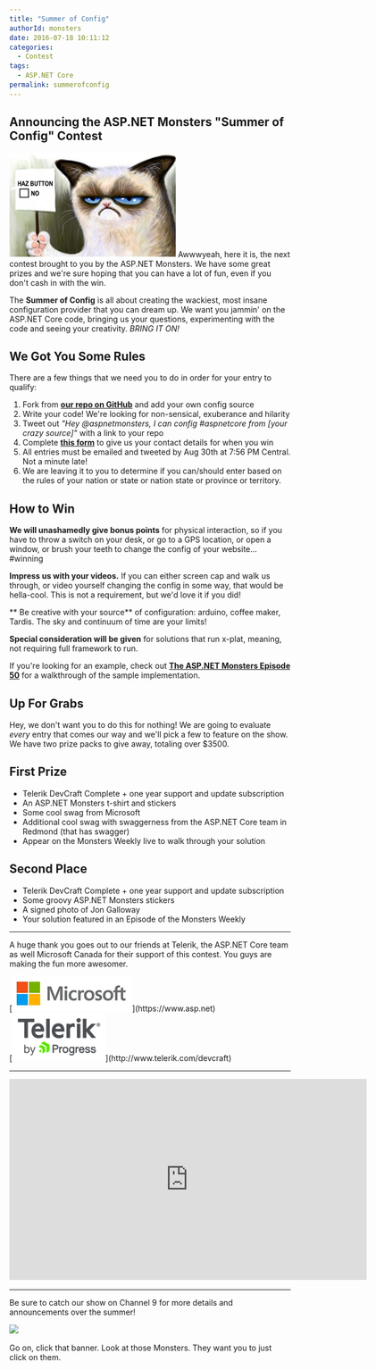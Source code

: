 ```yaml
---
title: "Summer of Config"
authorId: monsters
date: 2016-07-18 10:11:12
categories:
  - Contest
tags:
  - ASP.NET Core
permalink: summerofconfig
---
```


## Announcing the ASP.NET Monsters "Summer of Config" Contest
<img src="/images/src/angry_cat_config.png" class="pull-right"/>
Awwwyeah, here it is, the next contest brought to you by the ASP.NET Monsters. We have some great prizes and we're sure hoping that you can have a lot of fun, even if you don't cash in with the win.

The **Summer of Config** is all about creating the wackiest, most insane configuration provider that you can dream up. We want you jammin' on the ASP.NET Core code, bringing us your questions, experimenting with the code and seeing your creativity. _BRING IT ON!_
<!-- more -->

## We Got You Some Rules
There are a few things that we need you to do in order for your entry to qualify:
 1. Fork from **[our repo on GitHub](https://github.com/AspNetMonsters/SummerOfConfig)** and add your own config source
 2. Write your code! We're looking for non-sensical, exuberance and hilarity
 3. Tweet out _"Hey @aspnetmonsters, I can config #aspnetcore from [your crazy source]"_ with a link to your repo
 4. Complete **[this form](https://1drv.ms/xs/s!ApqEj6IwdD1GmMMA92_UrVJuGkLwVw)** to give us your contact details for when you win
 5. All entries must be emailed and tweeted by Aug 30th at 7:56 PM Central. Not a minute late!
 6. We are leaving it to you to determine if you can/should enter based on the rules of your nation or state or nation state or province or territory.

## How to Win
 **We will unashamedly give bonus points** for physical interaction, so if you have to throw a switch on your desk, or go to a GPS location, or open a window, or brush your teeth to change the config of your website... #winning

 **Impress us with your videos.** If you can either screen cap and walk us through, or video yourself changing the config in some way, that would be hella-cool. This is not a requirement, but we'd love it if you did!
 
 ** Be creative with your source** of configuration: arduino, coffee maker, Tardis. The sky and continuum of time are your limits!
 
 **Special consideration will be given** for solutions that run x-plat, meaning, not requiring full framework to run.

If you're looking for an example, check out **[The ASP.NET Monsters Episode 50](https://channel9.msdn.com/Series/aspnetmonsters/ASPNET-Monsters-Episode-50-Configuration-From-Any-Source-in-ASPNET-Core)** for a walkthrough of the sample implementation.

## Up For Grabs
Hey, we don't want you to do this for nothing! We are going to evaluate _every_ entry that comes our way and we'll pick a few to feature on the show. We have two prize packs to give away, totaling over $3500.

## First Prize
  - Telerik DevCraft Complete + one year support and update subscription
  - An ASP.NET Monsters t-shirt and stickers
  - Some cool swag from Microsoft 
  - Additional cool swag with swaggerness from the ASP.NET Core team in Redmond (that has swagger)
  - Appear on the Monsters Weekly live  to walk through your solution

## Second Place
  - Telerik DevCraft Complete + one year support and update subscription
  - Some groovy ASP.NET Monsters stickers
  - A signed photo of Jon Galloway
  - Your solution featured in an Episode of the Monsters Weekly

---

A huge thank you goes out to our friends at Telerik, the ASP.NET Core team as well Microsoft Canada for their support of this contest. You guys are making the fun more awesomer.

<div class="row"><div class="col-md-2 col-md-offset-2">[<img src="/images/src/microsoft_logo.png">](https://www.asp.net)</div><div class="col-md-2 col-md-offset-2">[<img src="/images/src/telerik_logo.png">](http://www.telerik.com/devcraft)</div></div>

---

<iframe src="https://channel9.msdn.com/Series/aspnetmonsters/ASPNET-Monsters-Episode-50-Configuration-From-Any-Source-in-ASPNET-Core" width="640" height="360" allowFullScreen frameBorder="0"></iframe>

---

Be sure to catch our show on Channel 9 for more details and announcements over the summer!

[<img src="https://f.ch9.ms/thumbnail/887695af-1956-4f75-a8f0-157a6d851e2d.png"/>](https://channel9.msdn.com/Series/aspnetmonsters?sort=recent#tab_sortBy_recent)

Go on, click that banner. Look at those Monsters. They want you to just click on them. 


